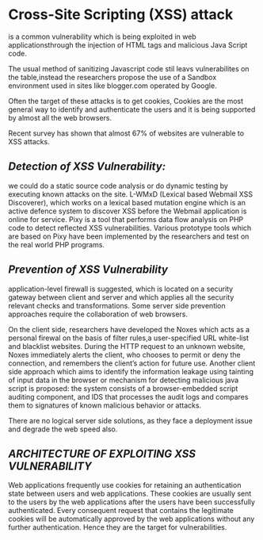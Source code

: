  
<h1>Cross-Site Scripting (XSS) attack </h1>
is a common vulnerability which is being exploited in web 
applicationsthrough the injection of HTML tags and malicious Java Script code.

The usual method of sanitizing Javascript code stil leavs vulnerabilites on the table,instead 
the researchers propose the use  of a Sandbox environment used in sites like blogger.com operated 
by Google.

Often the target of these attacks is to get cookies,
Cookies are the most general way to identify and authenticate
the users and it is being supported by almost all the web
browsers.

Recent survey has shown that almost 67% of websites are vulnerable to XSS attacks.

<h2><i>Detection of XSS Vulnerability:</i></h2>
we could do a static source code analysis or do dynamic testing by executing known attacks on 
the site.
L-WMxD (Lexical based Webmail XSS
Discoverer), which works on a lexical based mutation engine
which is an active defence system to discover XSS before the
Webmail application is online for service.
Pixy is a tool that performs data flow
analysis on PHP code to detect reflected XSS vulnerabilities.
Various prototype tools which are based on Pixy have been
implemented by the researchers and test on the real world
PHP programs.

<h2><i>Prevention of XSS Vulnerability</i></h2>
application-level firewall is suggested,
which is located on a security gateway between client and
server and which applies all the security relevant checks and
transformations. Some server side prevention approaches
require the collaboration of web browsers.

On the client side, researchers have developed the Noxes
 which acts as a personal firewal on the basis of filter rules,a user-specified URL white-list and blacklist
websites. During the HTTP request to an unknown website, Noxes immediately alerts the client, who
chooses to permit or deny the connection, and remembers the
client’s action for future use. Another client side approach which aims to identify the information
leakage using tainting of input data in the browser or 
mechanism for detecting malicious java script is proposed: the system consists of a browser-embedded script auditing
component, and IDS that processes the audit logs and compares them to signatures of known malicious behavior or attacks.

There are no logical server side solutions, as they face a deployment issue and degrade the web speed also.
<h2><i>ARCHITECTURE OF EXPLOITING
XSS VULNERABILITY</i></h2>

Web applications frequently use cookies for retaining an authentication state between users and web applications.
These cookies are usually sent to the users by the web applications after the users have been successfully
authenticated. Every consequent request that contains the legitimate cookies will be automatically approved by the web
applications without any further authentication.
Hence they are the target for vulnerabilities.







